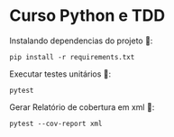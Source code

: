 # Curso Python e TDD

Instalando dependencias do projeto 🧱:

```
pip install -r requirements.txt
```

Executar testes unitários 🧪:
```
pytest
```

Gerar Relatório de cobertura em xml 📝:

```
pytest --cov-report xml
```